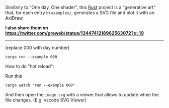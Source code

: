 Similarly to "One day, One shader", this [Rust](https://www.rust-lang.org/) project is a "generative art" that, for each entry in `examples/`, generates a SVG file and plot it with an AxiDraw.

**I also share them on https://twitter.com/greweb/status/1344741218962563072?s=19**

---

(replace 000 with day number)

```
cargo run --example 000
```

How to do "hot reload":

Run this

```
cargo watch "run --example 000"
```

And then open the `image.svg` with a viewer that allows to update when the file changes. (E.g. vscode SVG Viewer)
